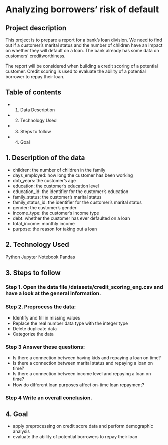 # Analyzing borrowers’ risk of default
## Project description
This project is to prepare a report for a bank’s loan division. We need to find out if a customer’s marital status and the number of children have an impact on whether they will default on a loan. The bank already has some data on customers’ creditworthiness.

The report will be considered when building a credit scoring of a potential customer. Credit scoring is used to evaluate the ability of a potential borrower to repay their loan.

## Table of contents
- 1. Data Description
- 2. Technology Used
- 3. Steps to follow
- 4. Goal


## 1. Description of the data
- children: the number of children in the family
- days_employed: how long the customer has been working
- dob_years: the customer’s age
- education: the customer’s education level
- education_id: the identifier for the customer’s education
- family_status: the customer’s marital status
- family_status_id: the identifier for the customer’s marital status
- gender: the customer’s gender
- income_type: the customer’s income type
- debt: whether the customer has ever defaulted on a loan
- total_income: monthly income
- purpose: the reason for taking out a loan

## 2. Technology Used
Python
Jupyter Notebook
Pandas

## 3. Steps to follow
### Step 1. Open the data file /datasets/credit_scoring_eng.csv and have a look at the general information.
### Step 2. Preprocess the data:
- Identify and fill in missing values
- Replace the real number data type with the integer type
- Delete duplicate data
- Categorize the data
### Step 3 Answer these questions:
- Is there a connection between having kids and repaying a loan on time?
- Is there a connection between marital status and repaying a loan on time?
- Is there a connection between income level and repaying a loan on time?
- How do different loan purposes affect on-time loan repayment?
### Step 4 Write an overall conclusion.

## 4. Goal
- apply preprocessing on credit score data and perform demographic analysis
- evaluate the ability of potential borrowers to repay their loan
